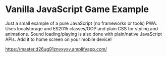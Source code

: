 # Vanilla JavaScript Game Example

Just a small example of a pure JavaScript (no frameworks or tools) PWA. Uses localstorage and ES2015 classes/OOP and plain CSS for styling and animations. Sound loading/playing is also done with plain/native JavaScript APIs. Add it to home screen on your mobile device!

https://master.d26ug91znvxyxv.amplifyapp.com/